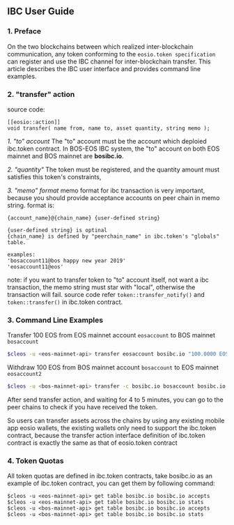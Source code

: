 IBC User Guide
-------

### 1. Preface
On the two blockchains between which realized inter-blockchain communication, 
any token conforming to the `eosio.token specification` can register and use the IBC channel for inter-blockchain transfer.
This article describes the IBC user interface and provides command line examples.


### 2. "transfer" action 
source code:
``` 
[[eosio::action]]
void transfer( name from, name to, asset quantity, string memo );
```

*1. "to" account*
The "to" account must be the account which deploied ibc.token contract. In BOS-EOS IBC system, the "to" account on 
both EOS mainnet and BOS mainnet are **bosibc.io**.

*2. "quantity"*
The token must be registered, and the quantity amount must satisfies this token's constraints, 

*3. "memo" format*
memo format for ibc transaction is very important, because you should provide acceptance accounts on peer chain in memo string. format is:
```
{account_name}@{chain_name} {user-defined string}

{user-defined string} is optinal
{chain_name} is defined by "peerchain_name" in ibc.token's "globals" table.

examples:
'bosaccount11@bos happy new year 2019'
'eosaccount11@eos'
```

note: if you want to transfer token to "to" account itself, not want a ibc transaction, the memo string must star
with "local", otherwise the transaction will fail. source code refer `token::transfer_notify()` and ` token::transfer()`
in ibc.token contract.


### 3. Command Line Examples
Transfer 100 EOS from EOS mainnet account `eosaccount` to BOS mainnet `bosaccount`
```bash
$cleos -u <eos-mainnet-api> transfer eosaccount bosibc.io "100.0000 EOS" "bosaccount@bos hello!"
```

Withdraw 100 EOS from BOS mainnet account `bosaccount` to EOS mainnet `eosaccount2`
```bash
$cleos -u <bos-mainnet-api> transfer -c bosibc.io bosaccount bosibc.io "100.0000 EOS" "eosaccount2@eos hi!"
``` 

After send transfer action, and waiting for 4 to 5 minutes, you can go to the peer chains to check if you have received the token.

So users can transfer assets across the chains by using any existing mobile app eosio wallets, 
the existing wallets only need to support the ibc.token contract, because the transfer action interface definition of ibc.token 
contract is exactly the same as that of eosio.token contract


### 4. Token Quotas
All token quotas are defined in ibc.token contracts, take bosibc.io as an example of ibc.token contract, 
you can get them by following command:
``` 
$cleos -u <eos-mainnet-api> get table bosibc.io bosibc.io accepts
$cleos -u <eos-mainnet-api> get table bosibc.io bosibc.io stats
$cleos -u <bos-mainnet-api> get table bosibc.io bosibc.io accepts
$cleos -u <bos-mainnet-api> get table bosibc.io bosibc.io stats
```
